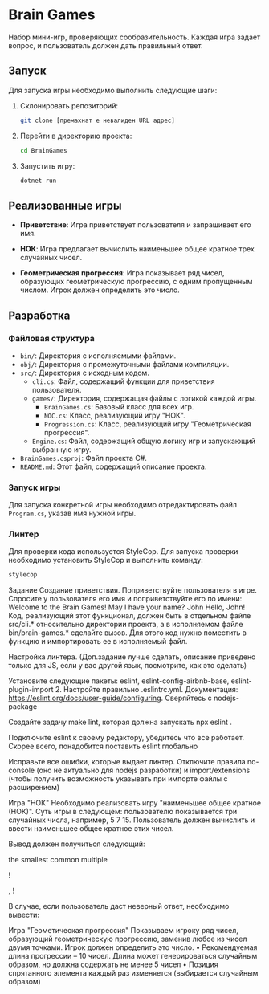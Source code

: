 
# Brain Games

Набор мини-игр, проверяющих сообразительность. Каждая игра задает вопрос, и пользователь должен дать правильный ответ.

## Запуск

Для запуска игры необходимо выполнить следующие шаги:

1.  Склонировать репозиторий:

    ```bash
    git clone [премахнат e невалиден URL адрес]
    ```

2.  Перейти в директорию проекта:

    ```bash
    cd BrainGames
    ```

3.  Запустить игру:

    ```bash
    dotnet run
    ```

## Реализованные игры

*   **Приветствие**: Игра приветствует пользователя и запрашивает его имя.

*   **НОК**: Игра предлагает вычислить наименьшее общее кратное трех случайных чисел.

*   **Геометрическая прогрессия**: Игра показывает ряд чисел, образующих геометрическую прогрессию, с одним пропущенным числом. Игрок должен определить это число.

## Разработка

### Файловая структура

*   `bin/`: Директория с исполняемыми файлами.
*   `obj/`: Директория с промежуточными файлами компиляции.
*   `src/`: Директория с исходным кодом.
    *   `cli.cs`: Файл, содержащий функции для приветствия пользователя.
    *   `games/`: Директория, содержащая файлы с логикой каждой игры.
        *   `BrainGames.cs`: Базовый класс для всех игр.
        *   `NOC.cs`: Класс, реализующий игру "НОК".
        *   `Progression.cs`: Класс, реализующий игру "Геометрическая прогрессия".
    *   `Engine.cs`: Файл, содержащий общую логику игр и запускающий выбранную игру.
*   `BrainGames.csproj`: Файл проекта C#.
*   `README.md`: Этот файл, содержащий описание проекта.

### Запуск игры

Для запуска конкретной игры необходимо отредактировать файл `Program.cs`, указав имя нужной игры.

### Линтер

Для проверки кода используется StyleCop. Для запуска проверки необходимо установить StyleCop и выполнить команду:

```bash
stylecop
```


Задание
Создание приветствия. Поприветствуйте пользователя в игре. Спросите у пользователя его имя и поприветствуйте его по имени: Welcome to the Brain Games! May I have your name? John Hello, John!
Код, реализующий этот функционал, должен быть в отдельном файле src/cli.* относительно директории проекта, а в исполняемом файле bin/brain-games.* сделайте вызов. Для этого код нужно поместить в функцию и импортировать ее в исполняемый файл.

Настройка линтера. (Доп.задание лучше сделать, описание приведено только для JS, если у вас другой язык, посмотрите, как это сделать)

Установите следующие пакеты: eslint, eslint-config-airbnb-base, eslint-plugin-import 2. Настройте правильно .eslintrc.yml. Документация: https://eslint.org/docs/user-guide/configuring. Сверяйтесь с nodejs-package

Создайте задачу make lint, которая должна запускать npx eslint .

Подключите eslint к своему редактору, убедитесь что все работает. Скорее всего, понадобится поставить eslint глобально

Исправьте все ошибки, которые выдает линтер. Отключите правила no-console (оно не актуально для nodejs разработки) и import/extensions (чтобы получить возможность указывать при импорте файлы с расширением)

Игра "НОК" Необходимо реализовать игру "наименьшее общее кратное (НОК)". Суть игры в следующем: пользователю показывается три случайных числа, например, 5 7 15. Пользователь должен вычислить и ввести наименьшее общее кратное этих чисел.

Вывод должен получиться следующий:

the smallest common multiple

!

, !

В случае, если пользователь даст неверный ответ, необходимо вывести:

Игра "Геометическая прогрессия" Показываем игроку ряд чисел, образующий геометрическую прогрессию, заменив любое из чисел двумя точками. Игрок должен определить это число. • Рекомендуемая длина прогрессии – 10 чисел. Длина может генерироваться случайным образом, но должна содержать не менее 5
чисел • Позиция спрятанного элемента каждый раз изменяется (выбирается случайным образом)
